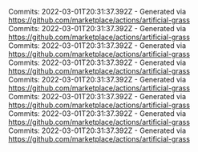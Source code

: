 Commits: 2022-03-01T20:31:37.392Z - Generated via https://github.com/marketplace/actions/artificial-grass
<br>
Commits: 2022-03-01T20:31:37.392Z - Generated via https://github.com/marketplace/actions/artificial-grass
<br>
Commits: 2022-03-01T20:31:37.392Z - Generated via https://github.com/marketplace/actions/artificial-grass
<br>
Commits: 2022-03-01T20:31:37.392Z - Generated via https://github.com/marketplace/actions/artificial-grass
<br>
Commits: 2022-03-01T20:31:37.392Z - Generated via https://github.com/marketplace/actions/artificial-grass
<br>
Commits: 2022-03-01T20:31:37.392Z - Generated via https://github.com/marketplace/actions/artificial-grass
<br>
Commits: 2022-03-01T20:31:37.392Z - Generated via https://github.com/marketplace/actions/artificial-grass
<br>
Commits: 2022-03-01T20:31:37.392Z - Generated via https://github.com/marketplace/actions/artificial-grass
<br>
